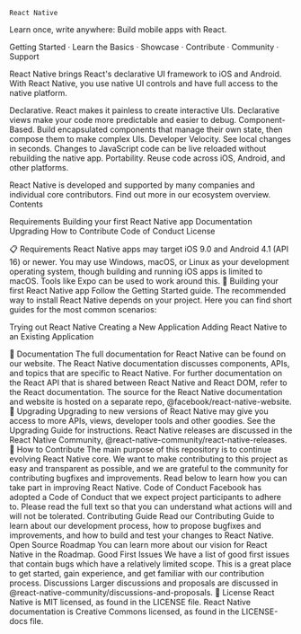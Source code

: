 

    React Native
  


Learn once, write anywhere:
  Build mobile apps with React.






















Getting Started
 · 
Learn the Basics
 · 
Showcase
 · 
Contribute
 · 
Community
 · 
Support

React Native brings React's declarative UI framework to iOS and Android. With React Native, you use native UI controls and have full access to the native platform.

Declarative. React makes it painless to create interactive UIs. Declarative views make your code more predictable and easier to debug.
Component-Based. Build encapsulated components that manage their own state, then compose them to make complex UIs.
Developer Velocity. See local changes in seconds. Changes to JavaScript code can be live reloaded without rebuilding the native app.
Portability. Reuse code across iOS, Android, and other platforms.

React Native is developed and supported by many companies and individual core contributors. Find out more in our ecosystem overview.
Contents

Requirements
Building your first React Native app
Documentation
Upgrading
How to Contribute
Code of Conduct
License

📋 Requirements
React Native apps may target iOS 9.0 and Android 4.1 (API 16) or newer. You may use Windows, macOS, or Linux as your development operating system, though building and running iOS apps is limited to macOS. Tools like Expo can be used to work around this.
🎉 Building your first React Native app
Follow the Getting Started guide. The recommended way to install React Native depends on your project. Here you can find short guides for the most common scenarios:

Trying out React Native
Creating a New Application
Adding React Native to an Existing Application

📖 Documentation
The full documentation for React Native can be found on our website.
The React Native documentation discusses components, APIs, and topics that are specific to React Native. For further documentation on the React API that is shared between React Native and React DOM, refer to the React documentation.
The source for the React Native documentation and website is hosted on a separate repo, @facebook/react-native-website.
🚀 Upgrading
Upgrading to new versions of React Native may give you access to more APIs, views, developer tools and other goodies. See the Upgrading Guide for instructions.
React Native releases are discussed in the React Native Community, @react-native-community/react-native-releases.
👏 How to Contribute
The main purpose of this repository is to continue evolving React Native core. We want to make contributing to this project as easy and transparent as possible, and we are grateful to the community for contributing bugfixes and improvements. Read below to learn how you can take part in improving React Native.
Code of Conduct
Facebook has adopted a Code of Conduct that we expect project participants to adhere to.
Please read the full text so that you can understand what actions will and will not be tolerated.
Contributing Guide
Read our Contributing Guide to learn about our development process, how to propose bugfixes and improvements, and how to build and test your changes to React Native.
Open Source Roadmap
You can learn more about our vision for React Native in the Roadmap.
Good First Issues
We have a list of good first issues that contain bugs which have a relatively limited scope. This is a great place to get started, gain experience, and get familiar with our contribution process.
Discussions
Larger discussions and proposals are discussed in @react-native-community/discussions-and-proposals.
📄 License
React Native is MIT licensed, as found in the LICENSE file.
React Native documentation is Creative Commons licensed, as found in the LICENSE-docs file.
